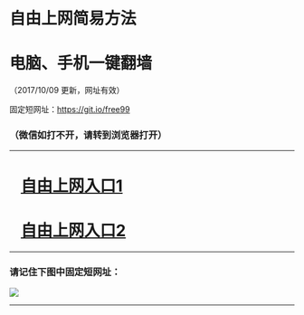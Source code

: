 ﻿# 自由上网简易方法

# 电脑、手机一键翻墙

（2017/10/09 更新，网址有效）

固定短网址：https://git.io/free99

### （微信如打不开，请转到浏览器打开）


***





# &nbsp;&nbsp; <a href="http://ft1515312557.fwq-tz-1001.info/fwqtz01.html?t=100900126912 " target="_blank">自由上网入口1</a>
# &nbsp;&nbsp; <a href="http://ft2023414709.fwq-tz-1002.info/fwqtz02.html?t=100900119327 " target="_blank">自由上网入口2</a>
***

### 请记住下图中固定短网址：

<img src="https://s3-us-west-2.amazonaws.com/fwq-1001/yjfq-20170905okok.png" /> 


***


